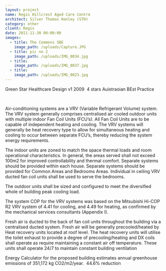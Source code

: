 ```yaml
---
layout: project
name: Regis Hillcrest Aged Care Centre
architect: Silver Thomas Hanley (STH)
category: other
client: Regis
date: 2011-11-30 00:00:00
images:
  - title: The Commons SBE
    image_path: /uploads/Capture.JPG
  - title: pic no 2
    image_path: /uploads/IMG_0034.jpg
  - title:
    image_path: /uploads/IMG_0037.jpg
  - title:
    image_path: /uploads/IMG_0023.jpg
---
```



Green Star Healthcare Design v1 2009&nbsp; 4 stars Auistraoian BEst Practice

&nbsp;

Air-conditioning systems are a VRV (Variable Refrigerant Volume) system. The VRV system generally comprises centralised air cooled outdoor units with multiple indoor Fan Coil Units (FCU’s). All Fan Coil Units are to be capable of independent heating and cooling. The VRV systems will generally be heat recovery type to allow for simultaneous heating and cooling to occur between separate FCU’s, thereby reducing the system energy requirements.

The indoor units are zoned to match the space thermal loads and room operational characteristics. In general, the areas served shall not exceed 100m2 for improved controllability and thermal comfort. Separate systems should be provided within each house. Separate systems should be provided for Common Areas and Bedrooms Areas. Individual in ceiling VRV ducted fan coil units shall be used to serve the bedrooms.

The outdoor units shall be sized and configured to meet the diversified whole of building peak cooling load.

The system COP for the VRV systems was based on the Mitsubishi Hi-COP R2 VRV system of 4.41 for cooling, and 4.49 for heating, as confirmed by the mechanical services consultants (Appendix I).

Fresh air is ducted to the back of fan coil units throughout the building via a centralised ducted system. Fresh air will be generally precooled/heated by Heat recovery units located at roof level. The heat recovery units will utilise the toilet exhaust to provide a degree of precooling/heating and DX coils shall operate as require maintaining a constant air off temperature. These units shall operate 24/7 to maintain constant building ventilation

Energy Calculator for the proposed building estimates annual greenhouse emissions of 351,172 kg CO2/m2/year.&nbsp; 44.6% reduction